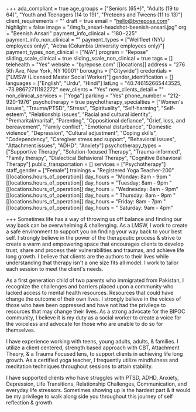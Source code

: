 +++
ada_compliant = true
age_groups = ["Seniors (65+)", "Adults (19 to 64)", "Youth and Teenagers (14 to 19)", "Preteens and Tweens (11 to 13)"]
client_requirements = ""
draft = true
email = "hello@byrepose.com"
highlight = false
image = "/img/b_ansari-headshot-beenish-ansari.jpg"
org = "Beenish Ansari"
payment_info_clinical = "$180-$225"
payment_info_non_clinical = ""
payment_types = ["Wellfleet (NYU employees only)", "Aetna (Columbia University employees only)"]
payment_types_non_clinical = ["N/A"]
program = "Repose"
sliding_scale_clinical = true
sliding_scale_non_clinical = true
tags = []
telehealth = "Yes"
website = "byrepose.com"
[[locations]]
address = "276 5th Ave, New York, NY 10001"
boroughs = ["Citywide"]
credentials = ["LMSW (Licensed Master Social Worker)"]
gender_identification = []
languages = ["English", "Urdu", "Hindi"]
latLng = "40.746152665443525, -73.98672711192272"
new_clients = "Yes"
new_clients_detail = ""
non_clinical_services = ["Yoga"]
parking = "Yes"
phone_number = "212-920-1976"
psychotherapy = true
psychotherapy_specialties = ["Women's issues", "Trauma/PTSD", "Stress", "Spirituality", "Self-harming", "Self-esteem", "Relationship issues", "Racial and cultural identity", "Premarital/marital", "Parenting", "Oppositional defiance", "Grief, loss, and bereavement", "Family conflict", "Emotional disturbance", "Domestic violence", "Depression", "Cultural adjustment", "Coping skills", "Codependency", "Caregiver stress and support", "Behavioral issues", "Attachment issues", "ADHD", "Anxiety"]
psychotherapy_types = ["Supportive Therapy", "Solution-focused Therapy", "Trauma-informed", "Family therapy", "Dialectical Behavioral Therapy", "Cognitive Behavioral Therapy"]
public_transportation = []
services = ["Psychotherapy"]
staff_gender = ["Female"]
trainings = "Registered Yoga Teacher-200"
[[locations.hours_of_operation]]
day_hours = "Monday: 8am - 9pm  "
[[locations.hours_of_operation]]
day_hours = "Tuesday: 8am - 9pm "
[[locations.hours_of_operation]]
day_hours = "Wednesday: 8am - 9pm"
[[locations.hours_of_operation]]
day_hours = "  Thursday: 8am - 9pm  "
[[locations.hours_of_operation]]
day_hours = "Friday: 8am - 7pm "
[[locations.hours_of_operation]]
day_hours = " Saturday: 9am - 4pm"

+++
Sometimes life has a way of throwing us off balance and finding our way back can be overwhelming & challenging. As a LMSW, I work to create a safe environment to support you on finding your way back to your best self. I strongly believe in the power of the therapeutic process & strive to create a warm and empowering space that encourages clients to develop trust, share and process their vulnerabilities and traumas, and achieve life long growth. I believe that clients are the authors to their lives while understanding that therapy isn't a one size fits all model. I work to tailor each session to meet the client's needs. 

As a first generation child of two parents who immigrated from Pakistan, I recognize the challenges and barriers placed upon a community who lacked access to mental health resources. Resources that could have change the outcome of their own lives. I strongly believe in the voices of those who have been oppressed and have not had the privilege to resources that may change their lives. As a strong advocate for the BIPOC community, I believe it is my duty as a social worker to create a voice for the voiceless and advocate for those who are unable to do so for themselves. 

I have experience working with teens, young adults, adults, & families. I utilize a client centered, strength based approach with CBT, Attachment Theory, & a Trauma Focused lens, to support clients in achieving life long growth. As a certified yoga teacher, I frequently utilize mindfulness and meditation techniques throughout sessions to attain stability. 

I have supported clients who have struggles with PTSD, ADHD, Anxiety, Depression, Life Transitions, Relationship Challenges, Communication, and everyday life stressors. Sometimes showing up is the hardest part & it would be my privilege to walk along side you throughout this journey of self reflection & growth.